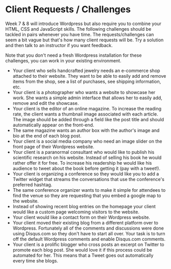 # Client Requests / Challenges

Week 7 & 8 will introduce Wordpress but also require you to combine your HTML, CSS and JavaScript skills. The following challenges should be tackled in pairs whenever you have time. The requests/challenges can seem a bit vague but that's how many client requests will be. Try a solution and then talk to an instructor if you want feedback.

Note that you don't need a fresh Wordpress installation for these challenges, you can work in your existing environment.

* Your client who sells handcrafted jewelry needs an e-commerce shop attached to their website. They want to be able to easily add and remove items from the shop, see a list of purchases, see shipping information, etc.
* Your client is a photographer who wants a website to showcase her work. She wants a simple admin interface that allows her to easily add, remove and edit the showcase.
* Your client is the editor of an online magazine. To increase the reading rate, the client wants a thumbnail image associated with each article. The image should be added through a field like the post title and should automatically appear on the front-end.
* The same magazine wants an author box with the author's image and bio at the end of each blog post.
* Your client is a social media company who need an image slider on the front page of their Wordpress website.
* Your client is a paranormal consultant who would like to publish his scientific research on his website. Instead of selling his book he would rather offer it for free. To increase his readership he would like his audience to tweet about the book before getting it (pay with a tweet!).
* Your client is organizing a conference so they would like you to add a Twitter widget that streams the conversations that use the conference's preferred hashtag.
* The same conference organizer wants to make it simple for attendees to find the venue so they are requesting that you embed a google map to the website.
* Instead of showing recent blog entries on the homepage your client would like a custom page welcoming visitors to the website.
* Your client would like a contact form on their Wordpress website.
* Your client moved their existing blog from a different platform over to Wordpress. Fortunately all of the comments and discussions were done using Disqus.com so they don't have to start all over. Your task is to turn off the default Wordpress comments and enable Disqus.com comments.
* Your client is a prolific blogger who cross posts an excerpt on Twitter to promote each blog post. She would love it if this process could be automated for her. This means that a Tweet goes out automatically every time she blogs.